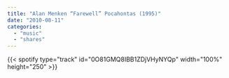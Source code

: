 ```yaml
---
title: "Alan Menken “Farewell” Pocahontas (1995)"
date: "2010-08-11"
categories:
  - "music"
  - "shares"
---
```


{{< spotify type="track" id="0O81GMQ8IBB1ZDjVHyNYQp" width="100%" height="250" >}}
